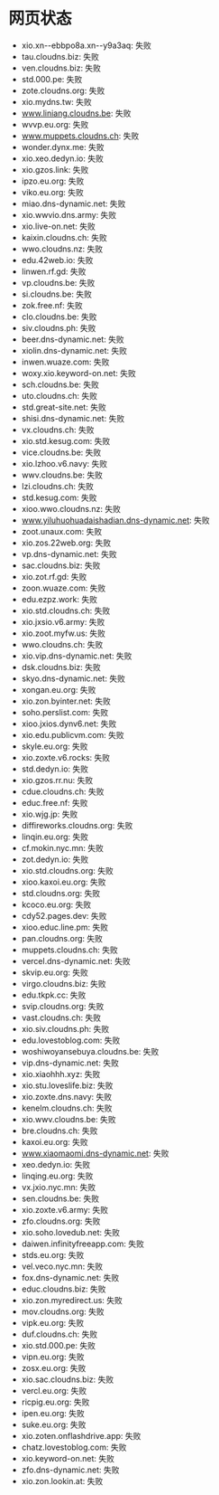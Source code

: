 # 网页状态
- xio.xn--ebbpo8a.xn--y9a3aq: 失败
- tau.cloudns.biz: 失败
- ven.cloudns.biz: 失败
- std.000.pe: 失败
- zote.cloudns.org: 失败
- xio.mydns.tw: 失败
- www.liniang.cloudns.be: 失败
- wvvp.eu.org: 失败
- www.muppets.cloudns.ch: 失败
- wonder.dynx.me: 失败
- xio.xeo.dedyn.io: 失败
- xio.gzos.link: 失败
- ipzo.eu.org: 失败
- viko.eu.org: 失败
- miao.dns-dynamic.net: 失败
- xio.wwvio.dns.army: 失败
- xio.live-on.net: 失败
- kaixin.cloudns.ch: 失败
- wwo.cloudns.nz: 失败
- edu.42web.io: 失败
- linwen.rf.gd: 失败
- vp.cloudns.be: 失败
- si.cloudns.be: 失败
- zok.free.nf: 失败
- clo.cloudns.be: 失败
- siv.cloudns.ph: 失败
- beer.dns-dynamic.net: 失败
- xiolin.dns-dynamic.net: 失败
- inwen.wuaze.com: 失败
- woxy.xio.keyword-on.net: 失败
- sch.cloudns.be: 失败
- uto.cloudns.ch: 失败
- std.great-site.net: 失败
- shisi.dns-dynamic.net: 失败
- vx.cloudns.ch: 失败
- xio.std.kesug.com: 失败
- vice.cloudns.be: 失败
- xio.lzhoo.v6.navy: 失败
- wwv.cloudns.be: 失败
- lzi.cloudns.ch: 失败
- std.kesug.com: 失败
- xioo.wwo.cloudns.nz: 失败
- www.yiluhuohuadaishadian.dns-dynamic.net: 失败
- zoot.unaux.com: 失败
- xio.zos.22web.org: 失败
- vp.dns-dynamic.net: 失败
- sac.cloudns.biz: 失败
- xio.zot.rf.gd: 失败
- zoon.wuaze.com: 失败
- edu.ezpz.work: 失败
- xio.std.cloudns.ch: 失败
- xio.jxsio.v6.army: 失败
- xio.zoot.myfw.us: 失败
- wwo.cloudns.ch: 失败
- xio.vip.dns-dynamic.net: 失败
- dsk.cloudns.biz: 失败
- skyo.dns-dynamic.net: 失败
- xongan.eu.org: 失败
- xio.zon.byinter.net: 失败
- soho.perslist.com: 失败
- xioo.jxios.dynv6.net: 失败
- xio.edu.publicvm.com: 失败
- skyle.eu.org: 失败
- xio.zoxte.v6.rocks: 失败
- std.dedyn.io: 失败
- xio.gzos.rr.nu: 失败
- cdue.cloudns.ch: 失败
- educ.free.nf: 失败
- xio.wjg.jp: 失败
- diffireworks.cloudns.org: 失败
- linqin.eu.org: 失败
- cf.mokin.nyc.mn: 失败
- zot.dedyn.io: 失败
- xio.std.cloudns.org: 失败
- xioo.kaxoi.eu.org: 失败
- std.cloudns.org: 失败
- kcoco.eu.org: 失败
- cdy52.pages.dev: 失败
- xioo.educ.line.pm: 失败
- pan.cloudns.org: 失败
- muppets.cloudns.ch: 失败
- vercel.dns-dynamic.net: 失败
- skvip.eu.org: 失败
- virgo.cloudns.biz: 失败
- edu.tkpk.cc: 失败
- svip.cloudns.org: 失败
- vast.cloudns.ch: 失败
- xio.siv.cloudns.ph: 失败
- edu.lovestoblog.com: 失败
- woshiwoyansebuya.cloudns.be: 失败
- vip.dns-dynamic.net: 失败
- xio.xiaohhh.xyz: 失败
- xio.stu.loveslife.biz: 失败
- xio.zoxte.dns.navy: 失败
- kenelm.cloudns.ch: 失败
- xio.wwv.cloudns.be: 失败
- bre.cloudns.ch: 失败
- kaxoi.eu.org: 失败
- www.xiaomaomi.dns-dynamic.net: 失败
- xeo.dedyn.io: 失败
- linqing.eu.org: 失败
- vx.jxio.nyc.mn: 失败
- sen.cloudns.be: 失败
- xio.zoxte.v6.army: 失败
- zfo.cloudns.org: 失败
- xio.soho.lovedub.net: 失败
- daiwen.infinityfreeapp.com: 失败
- stds.eu.org: 失败
- vel.veco.nyc.mn: 失败
- fox.dns-dynamic.net: 失败
- educ.cloudns.biz: 失败
- xio.zon.myredirect.us: 失败
- mov.cloudns.org: 失败
- vipk.eu.org: 失败
- duf.cloudns.ch: 失败
- xio.std.000.pe: 失败
- vipn.eu.org: 失败
- zosx.eu.org: 失败
- xio.sac.cloudns.biz: 失败
- vercl.eu.org: 失败
- ricpig.eu.org: 失败
- ipen.eu.org: 失败
- suke.eu.org: 失败
- xio.zoten.onflashdrive.app: 失败
- chatz.lovestoblog.com: 失败
- xio.keyword-on.net: 失败
- zfo.dns-dynamic.net: 失败
- xio.zon.lookin.at: 失败
